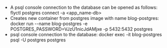 - A psql console connection to the database can be opened as follows:
	flyctl postgres connect -a <app_name-db>
- Creates new container from postgres image with name blog-postgres:
	docker run --name blog-postgres -e POSTGRES_PASSWORD=VJzU1nicJdAMjxe -p 5432:5432 postgres
- psql console connection to the database:
	docker exec -it blog-postgres psql -U postgres postgres
